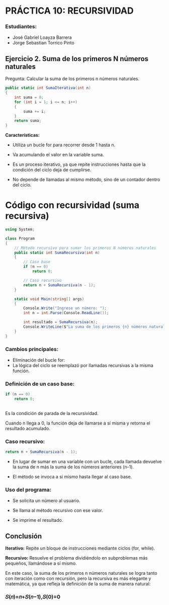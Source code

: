 # PRÁCTICA 10: RECURSIVIDAD

### Estudiantes:
- José Gabriel Loayza Barrera
- Jorge Sebastian Torrico Pinto 

## Ejercicio 2. Suma de los primeros N números naturales
Pregunta:
Calcular la suma de los primeros n números naturales.

```csharp
public static int SumaIterativa(int n) 
{
    int suma = 0;
    for (int i = 1; i <= n; i++)
    {
        suma += i;
    }
    return suma;
}

```
**Características:**
- Utiliza un bucle for para recorrer desde 1 hasta n.

- Va acumulando el valor en la variable suma.

- Es un proceso iterativo, ya que repite instrucciones hasta que la condición del ciclo deja de cumplirse.

- No depende de llamadas al mismo método, sino de un contador dentro del ciclo.

#  Código con recursividad (suma recursiva)

```csharp
using System;

class Program
{
    // Método recursivo para sumar los primeros N números naturales
    public static int SumaRecursiva(int n)
    {
        // Caso base
        if (n == 0)
            return 0;

        // Caso recursivo
        return n + SumaRecursiva(n - 1);
    }

    static void Main(string[] args)
    {
        Console.Write("Ingrese un número: ");
        int n = int.Parse(Console.ReadLine());

        int resultado = SumaRecursiva(n);
        Console.WriteLine($"La suma de los primeros {n} números naturales es: {resultado}");
    }
}

```
### Cambios principales:
- Eliminación del bucle for:
- La lógica del ciclo se reemplazó por llamadas recursivas a la misma función.

### Definición de un caso base:

```csharp
if (n == 0)
    return 0;
    
```
Es la condición de parada de la recursividad.

Cuando n llega a 0, la función deja de llamarse a sí misma y retorna el resultado acumulado.

### Caso recursivo:

```csharp
return n + SumaRecursiva(n - 1);
```
- En lugar de sumar en una variable con un bucle, cada llamada devuelve la suma de n más la suma de los números anteriores (n-1).

- El método se invoca a sí mismo hasta llegar al caso base.

### Uso del programa:

- Se solicita un número al usuario.

- Se llama al método recursivo con ese valor.

- Se imprime el resultado.

## Conclusión
**Iterativo:** Repite un bloque de instrucciones mediante ciclos (for, while).

**Recursivo:** Resuelve el problema dividiéndolo en subproblemas más pequeños, llamándose a sí mismo.

En este caso, la suma de los primeros n números naturales se logra tanto con iteración como con recursión, pero la recursiva es más elegante y matemática, ya que refleja la definición de la suma de manera natural:

### 𝑆(𝑛)=𝑛+𝑆(𝑛−1),𝑆(0)=0
